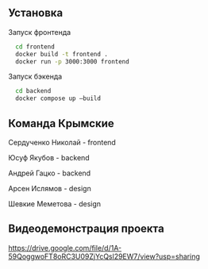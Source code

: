 
## Установка

Запуск фронтенда

```bash
  cd frontend
  docker build -t frontend .
  docker run -p 3000:3000 frontend
```

Запуск бэкенда

```bash
  cd backend
  docker compose up —build
```
## Команда Крымские
Сердученко Николай - frontend

Юсуф Якубов - backend

Андрей Гацко - backend

Арсен Ислямов - design

Шевкие Меметова - design

## Видеодемонстрация проекта
https://drive.google.com/file/d/1A-59QoggwoFT8oRC3U09ZjYcQsl29EW7/view?usp=sharing
